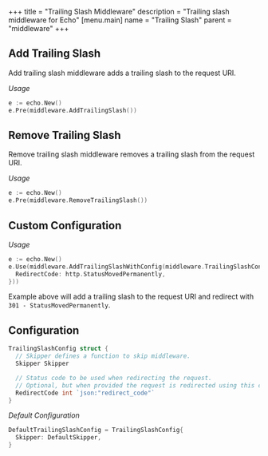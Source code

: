 +++
title = "Trailing Slash Middleware"
description = "Trailing slash middleware for Echo"
[menu.main]
  name = "Trailing Slash"
  parent = "middleware"
+++

## Add Trailing Slash  

Add trailing slash middleware adds a trailing slash to the request URI.

*Usage*

```go
e := echo.New()
e.Pre(middleware.AddTrailingSlash())
```

## Remove Trailing Slash

Remove trailing slash middleware removes a trailing slash from the request URI.

*Usage*

```go
e := echo.New()
e.Pre(middleware.RemoveTrailingSlash())
```

## Custom Configuration

*Usage*

```go
e := echo.New()
e.Use(middleware.AddTrailingSlashWithConfig(middleware.TrailingSlashConfig{
  RedirectCode: http.StatusMovedPermanently,
}))
```

Example above will add a trailing slash to the request URI and redirect with `301 - StatusMovedPermanently`.

## Configuration

```go
TrailingSlashConfig struct {
  // Skipper defines a function to skip middleware.
  Skipper Skipper

  // Status code to be used when redirecting the request.
  // Optional, but when provided the request is redirected using this code.
  RedirectCode int `json:"redirect_code"`
}
```

*Default Configuration*

```go
DefaultTrailingSlashConfig = TrailingSlashConfig{
  Skipper: DefaultSkipper,
}
```

